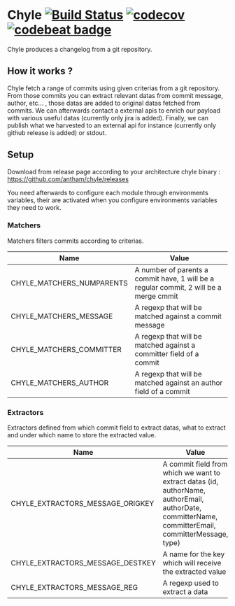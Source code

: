 Chyle [![Build Status](https://travis-ci.org/antham/chyle.svg?branch=master)](https://travis-ci.org/antham/chyle) [![codecov](https://codecov.io/gh/antham/chyle/branch/master/graph/badge.svg)](https://codecov.io/gh/antham/chyle) [![codebeat badge](https://codebeat.co/badges/1fd5d776-6145-4a3f-9705-731d14e7283e)](https://codebeat.co/projects/github-com-antham-chyle)
=====

Chyle produces a changelog from a git repository.


## How it works ?

Chyle fetch a range of commits using given criterias from a git repository. From those commits you can extract relevant datas from commit message, author, etc... , those datas are added to original datas fetched from commits. We can afterwards contact a external apis to enrich our payload with various useful datas (currently only jira is added). Finally, we can publish what we harvested to an external api for instance (currently only github release is added) or stdout.

## Setup

Download from release page according to your architecture chyle binary : https://github.com/antham/chyle/releases

You need afterwards to configure each module through environments variables, their are activated when you configure environments variables they need to work.

### Matchers

Matchers filters commits according to criterias.

Name | Value
------------ | -------------
CHYLE_MATCHERS_NUMPARENTS | A number of parents a commit have, 1 will be a regular commit, 2 will be a merge cmmit
CHYLE_MATCHERS_MESSAGE | A regexp that will be matched against a commit message
CHYLE_MATCHERS_COMMITTER | A regexp that will be matched against a committer field of a commit
CHYLE_MATCHERS_AUTHOR | A regexp that will be matched against an author field of a commit

### Extractors

Extractors defined from which commit field to extract datas, what to extract and under which name to store the extracted value.

Name | Value
------------ | -------------
CHYLE_EXTRACTORS_MESSAGE_ORIGKEY | A commit field from which we want to extract datas (id, authorName, authorEmail, authorDate, committerName, committerEmail, committerMessage, type)
CHYLE_EXTRACTORS_MESSAGE_DESTKEY | A name for the key which will receive the extracted value
CHYLE_EXTRACTORS_MESSAGE_REG | A regexp used to extract a data

